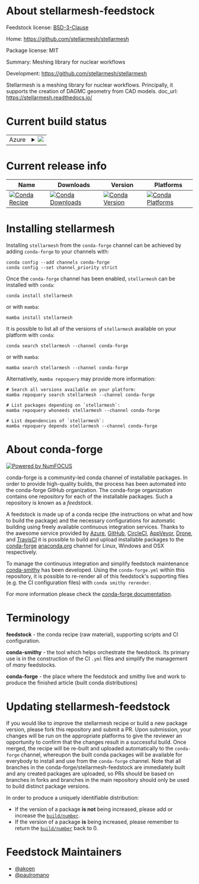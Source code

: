 About stellarmesh-feedstock
===========================

Feedstock license: [BSD-3-Clause](https://github.com/conda-forge/stellarmesh-feedstock/blob/main/LICENSE.txt)

Home: https://github.com/stellarmesh/stellarmesh

Package license: MIT

Summary: Meshing library for nuclear workflows

Development: https://github.com/stellarmesh/stellarmesh

Stellarmesh is a meshing library for nuclear workflows. Principally, it
supports the creation of DAGMC geometry from CAD models.
doc_url: https://stellarmesh.readthedocs.io/


Current build status
====================


<table>
    
  <tr>
    <td>Azure</td>
    <td>
      <details>
        <summary>
          <a href="https://dev.azure.com/conda-forge/feedstock-builds/_build/latest?definitionId=24070&branchName=main">
            <img src="https://dev.azure.com/conda-forge/feedstock-builds/_apis/build/status/stellarmesh-feedstock?branchName=main">
          </a>
        </summary>
        <table>
          <thead><tr><th>Variant</th><th>Status</th></tr></thead>
          <tbody><tr>
              <td>linux_64_python3.11.____cpython</td>
              <td>
                <a href="https://dev.azure.com/conda-forge/feedstock-builds/_build/latest?definitionId=24070&branchName=main">
                  <img src="https://dev.azure.com/conda-forge/feedstock-builds/_apis/build/status/stellarmesh-feedstock?branchName=main&jobName=linux&configuration=linux%20linux_64_python3.11.____cpython" alt="variant">
                </a>
              </td>
            </tr><tr>
              <td>linux_64_python3.12.____cpython</td>
              <td>
                <a href="https://dev.azure.com/conda-forge/feedstock-builds/_build/latest?definitionId=24070&branchName=main">
                  <img src="https://dev.azure.com/conda-forge/feedstock-builds/_apis/build/status/stellarmesh-feedstock?branchName=main&jobName=linux&configuration=linux%20linux_64_python3.12.____cpython" alt="variant">
                </a>
              </td>
            </tr><tr>
              <td>linux_64_python3.13.____cp313</td>
              <td>
                <a href="https://dev.azure.com/conda-forge/feedstock-builds/_build/latest?definitionId=24070&branchName=main">
                  <img src="https://dev.azure.com/conda-forge/feedstock-builds/_apis/build/status/stellarmesh-feedstock?branchName=main&jobName=linux&configuration=linux%20linux_64_python3.13.____cp313" alt="variant">
                </a>
              </td>
            </tr><tr>
              <td>osx_64_python3.11.____cpython</td>
              <td>
                <a href="https://dev.azure.com/conda-forge/feedstock-builds/_build/latest?definitionId=24070&branchName=main">
                  <img src="https://dev.azure.com/conda-forge/feedstock-builds/_apis/build/status/stellarmesh-feedstock?branchName=main&jobName=osx&configuration=osx%20osx_64_python3.11.____cpython" alt="variant">
                </a>
              </td>
            </tr><tr>
              <td>osx_64_python3.12.____cpython</td>
              <td>
                <a href="https://dev.azure.com/conda-forge/feedstock-builds/_build/latest?definitionId=24070&branchName=main">
                  <img src="https://dev.azure.com/conda-forge/feedstock-builds/_apis/build/status/stellarmesh-feedstock?branchName=main&jobName=osx&configuration=osx%20osx_64_python3.12.____cpython" alt="variant">
                </a>
              </td>
            </tr><tr>
              <td>osx_64_python3.13.____cp313</td>
              <td>
                <a href="https://dev.azure.com/conda-forge/feedstock-builds/_build/latest?definitionId=24070&branchName=main">
                  <img src="https://dev.azure.com/conda-forge/feedstock-builds/_apis/build/status/stellarmesh-feedstock?branchName=main&jobName=osx&configuration=osx%20osx_64_python3.13.____cp313" alt="variant">
                </a>
              </td>
            </tr>
          </tbody>
        </table>
      </details>
    </td>
  </tr>
</table>

Current release info
====================

| Name | Downloads | Version | Platforms |
| --- | --- | --- | --- |
| [![Conda Recipe](https://img.shields.io/badge/recipe-stellarmesh-green.svg)](https://anaconda.org/conda-forge/stellarmesh) | [![Conda Downloads](https://img.shields.io/conda/dn/conda-forge/stellarmesh.svg)](https://anaconda.org/conda-forge/stellarmesh) | [![Conda Version](https://img.shields.io/conda/vn/conda-forge/stellarmesh.svg)](https://anaconda.org/conda-forge/stellarmesh) | [![Conda Platforms](https://img.shields.io/conda/pn/conda-forge/stellarmesh.svg)](https://anaconda.org/conda-forge/stellarmesh) |

Installing stellarmesh
======================

Installing `stellarmesh` from the `conda-forge` channel can be achieved by adding `conda-forge` to your channels with:

```
conda config --add channels conda-forge
conda config --set channel_priority strict
```

Once the `conda-forge` channel has been enabled, `stellarmesh` can be installed with `conda`:

```
conda install stellarmesh
```

or with `mamba`:

```
mamba install stellarmesh
```

It is possible to list all of the versions of `stellarmesh` available on your platform with `conda`:

```
conda search stellarmesh --channel conda-forge
```

or with `mamba`:

```
mamba search stellarmesh --channel conda-forge
```

Alternatively, `mamba repoquery` may provide more information:

```
# Search all versions available on your platform:
mamba repoquery search stellarmesh --channel conda-forge

# List packages depending on `stellarmesh`:
mamba repoquery whoneeds stellarmesh --channel conda-forge

# List dependencies of `stellarmesh`:
mamba repoquery depends stellarmesh --channel conda-forge
```


About conda-forge
=================

[![Powered by
NumFOCUS](https://img.shields.io/badge/powered%20by-NumFOCUS-orange.svg?style=flat&colorA=E1523D&colorB=007D8A)](https://numfocus.org)

conda-forge is a community-led conda channel of installable packages.
In order to provide high-quality builds, the process has been automated into the
conda-forge GitHub organization. The conda-forge organization contains one repository
for each of the installable packages. Such a repository is known as a *feedstock*.

A feedstock is made up of a conda recipe (the instructions on what and how to build
the package) and the necessary configurations for automatic building using freely
available continuous integration services. Thanks to the awesome service provided by
[Azure](https://azure.microsoft.com/en-us/services/devops/), [GitHub](https://github.com/),
[CircleCI](https://circleci.com/), [AppVeyor](https://www.appveyor.com/),
[Drone](https://cloud.drone.io/welcome), and [TravisCI](https://travis-ci.com/)
it is possible to build and upload installable packages to the
[conda-forge](https://anaconda.org/conda-forge) [anaconda.org](https://anaconda.org/)
channel for Linux, Windows and OSX respectively.

To manage the continuous integration and simplify feedstock maintenance
[conda-smithy](https://github.com/conda-forge/conda-smithy) has been developed.
Using the ``conda-forge.yml`` within this repository, it is possible to re-render all of
this feedstock's supporting files (e.g. the CI configuration files) with ``conda smithy rerender``.

For more information please check the [conda-forge documentation](https://conda-forge.org/docs/).

Terminology
===========

**feedstock** - the conda recipe (raw material), supporting scripts and CI configuration.

**conda-smithy** - the tool which helps orchestrate the feedstock.
                   Its primary use is in the construction of the CI ``.yml`` files
                   and simplify the management of *many* feedstocks.

**conda-forge** - the place where the feedstock and smithy live and work to
                  produce the finished article (built conda distributions)


Updating stellarmesh-feedstock
==============================

If you would like to improve the stellarmesh recipe or build a new
package version, please fork this repository and submit a PR. Upon submission,
your changes will be run on the appropriate platforms to give the reviewer an
opportunity to confirm that the changes result in a successful build. Once
merged, the recipe will be re-built and uploaded automatically to the
`conda-forge` channel, whereupon the built conda packages will be available for
everybody to install and use from the `conda-forge` channel.
Note that all branches in the conda-forge/stellarmesh-feedstock are
immediately built and any created packages are uploaded, so PRs should be based
on branches in forks and branches in the main repository should only be used to
build distinct package versions.

In order to produce a uniquely identifiable distribution:
 * If the version of a package **is not** being increased, please add or increase
   the [``build/number``](https://docs.conda.io/projects/conda-build/en/latest/resources/define-metadata.html#build-number-and-string).
 * If the version of a package **is** being increased, please remember to return
   the [``build/number``](https://docs.conda.io/projects/conda-build/en/latest/resources/define-metadata.html#build-number-and-string)
   back to 0.

Feedstock Maintainers
=====================

* [@akoen](https://github.com/akoen/)
* [@paulromano](https://github.com/paulromano/)

